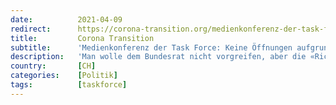 ```yaml
---
date:          2021-04-09
redirect:      https://corona-transition.org/medienkonferenz-der-task-force-keine-offnungen-aufgrund-unklarer-richtwerte
title:         Corona Transition
subtitle:      'Medienkonferenz der Task Force: Keine Öffnungen aufgrund unklarer Richtwerte'
description:   'Man wolle dem Bundesrat nicht vorgreifen, aber die «Richtwerte» würden keine weiteren Öffnungen zulassen, sagte Patrick Mathys, Leiter (...)'
country:       [CH]
categories:    [Politik]
tags:          [taskforce]
---
```

